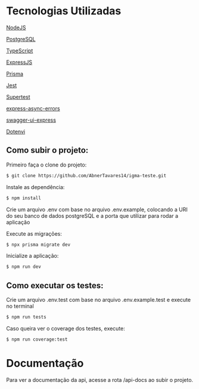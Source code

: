 # Tecnologias Utilizadas
[NodeJS](https://nodejs.org/en/)

[PostgreSQL](https://www.postgresql.org)

[TypeScript](https://www.typescriptlang.org)

[ExpressJS](https://expressjs.com/pt-br/)

[Prisma](https://www.prisma.io)

[Jest](https://jestjs.io/pt-BR/)

[Supertest](https://www.npmjs.com/package/supertest)

[express-async-errors](https://www.npmjs.com/package/express-async-errors)

[swagger-ui-express](https://www.npmjs.com/package/swagger-ui-express)

[Dotenvi](https://www.npmjs.com/package/dotenv)

## Como subir o projeto:

Primeiro faça o clone do projeto:

```bash
$ git clone https://github.com/AbnerTavares14/igma-teste.git
```

Instale as dependência: 
```bash
$ npm install
```

Crie um arquivo .env com base no arquivo .env.example, colocando a URI do seu banco de dados postgreSQL e a porta que utilizar para rodar a aplicação

Execute as migrações:
```bash
$ npx prisma migrate dev
```

Inicialize a aplicação: 
```bash
$ npm run dev
```

## Como executar os testes:
Crie um arquivo .env.test com base no arquivo .env.example.test e execute no terminal
```bash
$ npm run tests
```
Caso queira ver o coverage dos testes, execute: 
```bash
$ npm run coverage:test
```

# Documentação
Para ver a documentação da api, acesse a rota /api-docs ao subir o projeto.
